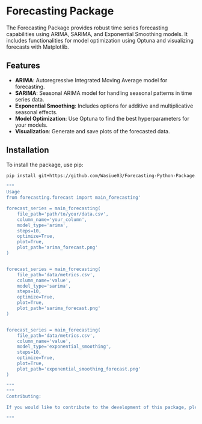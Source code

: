 # Forecasting Package

The Forecasting Package provides robust time series forecasting capabilities using ARIMA, SARIMA, and Exponential Smoothing models. It includes functionalities for model optimization using Optuna and visualizing forecasts with Matplotlib.

## Features

- **ARIMA**: Autoregressive Integrated Moving Average model for forecasting.
- **SARIMA**: Seasonal ARIMA model for handling seasonal patterns in time series data.
- **Exponential Smoothing**: Includes options for additive and multiplicative seasonal effects.
- **Model Optimization**: Use Optuna to find the best hyperparameters for your models.
- **Visualization**: Generate and save plots of the forecasted data.

## Installation

To install the package, use pip: 

```bash
pip install git+https://github.com/Wasiue03/Forecasting-Python-Package.git

"""
Usage
from forecasting.forecast import main_forecasting'

forecast_series = main_forecasting(
    file_path='path/to/your/data.csv',
    column_name='your_column',
    model_type='arima',
    steps=10,
    optimize=True,
    plot=True,
    plot_path='arima_forecast.png'
)


forecast_series = main_forecasting(
    file_path='data/metrics.csv',
    column_name='value',
    model_type='sarima',
    steps=10,
    optimize=True,
    plot=True,
    plot_path='sarima_forecast.png'
)


forecast_series = main_forecasting(
    file_path='data/metrics.csv',
    column_name='value',
    model_type='exponential_smoothing',
    steps=10,
    optimize=True,
    plot=True,
    plot_path='exponential_smoothing_forecast.png'
)

"""
"""
Contributing:

If you would like to contribute to the development of this package, please fork the repository and submit a pull request. For detailed instructions on contributing, please refer to the CONTRIBUTING.md file.

"""